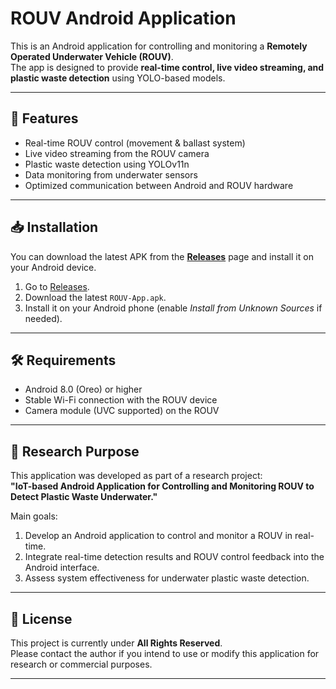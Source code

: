 # ROUV Android Application

This is an Android application for controlling and monitoring a **Remotely Operated Underwater Vehicle (ROUV)**.  
The app is designed to provide **real-time control, live video streaming, and plastic waste detection** using YOLO-based models.

---

## 🚀 Features
- Real-time ROUV control (movement & ballast system)
- Live video streaming from the ROUV camera
- Plastic waste detection using YOLOv11n
- Data monitoring from underwater sensors
- Optimized communication between Android and ROUV hardware

---

## 📥 Installation
You can download the latest APK from the **[Releases](../../releases)** page and install it on your Android device.

1. Go to [Releases](../../releases).
2. Download the latest `ROUV-App.apk`.
3. Install it on your Android phone (enable *Install from Unknown Sources* if needed).

---

## 🛠️ Requirements
- Android 8.0 (Oreo) or higher
- Stable Wi-Fi connection with the ROUV device
- Camera module (UVC supported) on the ROUV

---

## 🎯 Research Purpose
This application was developed as part of a research project:  
**"IoT-based Android Application for Controlling and Monitoring ROUV to Detect Plastic Waste Underwater."**

Main goals:
1. Develop an Android application to control and monitor a ROUV in real-time.
2. Integrate real-time detection results and ROUV control feedback into the Android interface.
3. Assess system effectiveness for underwater plastic waste detection.

---

## 📜 License
This project is currently under **All Rights Reserved**.  
Please contact the author if you intend to use or modify this application for research or commercial purposes.

---
